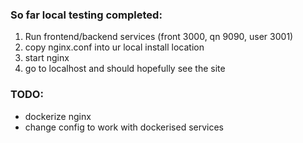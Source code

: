 ### So far local testing completed:

1. Run frontend/backend services (front 3000, qn 9090, user 3001)
2. copy nginx.conf into ur local install location
3. start nginx
4. go to localhost and should hopefully see the site

### TODO:

- dockerize nginx
- change config to work with dockerised services
